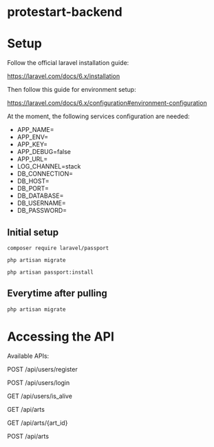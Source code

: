# protestart-backend

# Setup

Follow the official laravel installation guide:

https://laravel.com/docs/6.x/installation

Then follow this guide for environment setup:

https://laravel.com/docs/6.x/configuration#environment-configuration

At the moment, the following services configuration are needed:
* APP_NAME=
* APP_ENV=
* APP_KEY=
* APP_DEBUG=false
* APP_URL=
* LOG_CHANNEL=stack
* DB_CONNECTION=
* DB_HOST=
* DB_PORT=
* DB_DATABASE=
* DB_USERNAME=
* DB_PASSWORD=

## Initial setup

`composer require laravel/passport`

`php artisan migrate`

`php artisan passport:install`

## Everytime after pulling 

`php artisan migrate`


# Accessing the API

Available APIs:

POST /api/users/register

POST /api/users/login

GET  /api/users/is_alive

GET  /api/arts

GET  /api/arts/{art_id}

POST /api/arts
